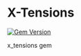 X-Tensions
=====

[![Gem Version](https://badge.fury.io/rb/x_tensions.svg)](http://badge.fury.io/rb/x_tensions)

x_tensions gem
